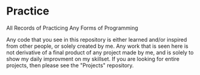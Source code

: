 # Practice
All Records of Practicing Any Forms of Programming

Any code that you see in this repository is either learned and/or inspired from other people, or solely created by me. Any work that is seen here is not derivative of a final product of any project made by me, and is solely to show my daily improvment on my skillset. If you are looking for entire projects, then please see the "Projects" repository.
